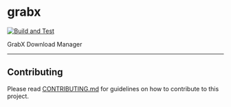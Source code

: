 # grabx

[![Build and Test](https://github.com/ItzEnigma/grabx/actions/workflows/cmake-build-test.yml/badge.svg)](https://github.com/ItzEnigma/grabx/actions/workflows/cmake-build-test.yml)

GrabX Download Manager

---

## Contributing

Please read [CONTRIBUTING.md](./contributing/CONTRIBUTING.md) for guidelines on how to contribute to this project.
